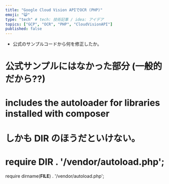 ```yaml
---
title: "Google Cloud Vision APIでOCR (PHP)"
emoji: "😺"
type: "tech" # tech: 技術記事 / idea: アイデア
topics: ["GCP", "OCR", "PHP", "CloudVisionAPI"]
published: false
---
```


- 公式のサンプルコードから何を修正したか。

# 公式サンプルにはなかった部分 (一般的だから??)
# includes the autoloader for libraries installed with composer
# しかも __DIR__ のほうだといけない。
# require __DIR__ . '/vendor/autoload.php';
require dirname(__FILE__) . '/vendor/autoload.php';